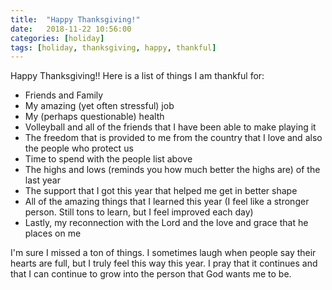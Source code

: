 ```yaml
---
title:  "Happy Thanksgiving!"
date:   2018-11-22 10:56:00
categories: [holiday]
tags: [holiday, thanksgiving, happy, thankful]
---
```

Happy Thanksgiving!! Here is a list of things I am thankful for:
- Friends and Family
- My amazing (yet often stressful) job
- My (perhaps questionable) health
- Volleyball and all of the friends that I have been able to make playing it
- The freedom that is provided to me from the country that I love and also the people who protect us
- Time to spend with the people list above
- The highs and lows (reminds you how much better the highs are) of the last year
- The support that I got this year that helped me get in better shape
- All of the amazing things that I learned this year (I feel like a stronger person. Still tons to learn, but I feel improved each day)
- Lastly, my reconnection with the Lord and the love and grace that he places on me

I'm sure I missed a ton of things. I sometimes laugh when people say their hearts are full, but I truly feel this way this year. I pray that it continues and that I can continue to grow into the person that God wants me to be.
